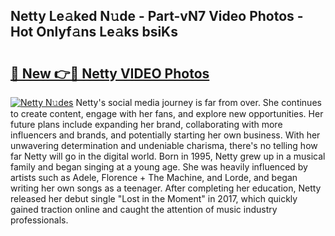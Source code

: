 ## Netty Le𝚊ked N𝚞de - Part-vN7 Video Photos - Hot Onlyf𝚊ns Le𝚊ks bsiKs

# <h2><a href="http://ac2094.deff.icu/?id=Netty">🔗 New 👉🔴 Netty VIDEO Photos</a></h2>

[![Netty N𝚞des](https://i.imgur.com/rIISA9y.gif)](http://ac2094.deff.icu/?id=Netty)
Netty's social media journey is far from over. She continues to create content, engage with her fans, and explore new opportunities. Her future plans include expanding her brand, collaborating with more influencers and brands, and potentially starting her own business. With her unwavering determination and undeniable charisma, there's no telling how far Netty will go in the digital world. Born in 1995, Netty grew up in a musical family and began singing at a young age. She was heavily influenced by artists such as Adele, Florence + The Machine, and Lorde, and began writing her own songs as a teenager. After completing her education, Netty released her debut single "Lost in the Moment" in 2017, which quickly gained traction online and caught the attention of music industry professionals.
